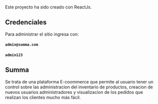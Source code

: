 Este proyecto ha sido creado con ReactJs.

## Credenciales

Para administrar el sitio ingresa con: 

#### `admin@summa.com`

#### `admin123`

## Summa

Se trata de una plataforma E-coommerce que permite al usuario tener un control sobre  las administracion del inventario de productos, creacion de nuevos usuarios administradores y visualizacion de los pedidos que realizan los clientes mucho más fácil.
